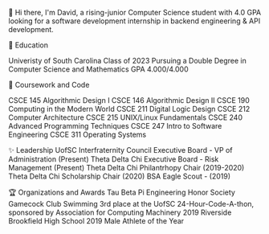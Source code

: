 👋 Hi there, I'm David, a rising-junior Computer Science student with 4.0 GPA looking for a software development internship in backend engineering & API development.

🏫 Education

Univeristy of South Carolina Class of 2023
Pursuing a Double Degree in Computer Science and Mathematics
GPA 4.000/4.000

🍏 Coursework and Code

CSCE 145 Algorithmic Design I
CSCE 146 Algorithmic Design II
CSCE 190 Computing in the Modern World
CSCE 211 Digital Logic Design
CSCE 212 Computer Architecture
CSCE 215 UNIX/Linux Fundamentals
CSCE 240 Advanced Programming Techniques
CSCE 247 Intro to Software Engineering
CSCE 311 Operating Systems

✨ Leadership
UofSC Interfraternity Council Executive Board - VP of Administration (Present)
Theta Delta Chi Executive Board - Risk Management (Present)
Theta Delta Chi Philantrhopy Chair (2019-2020)
Theta Delta Chi Scholarship Chair (2020)
BSA Eagle Scout - (2019)

🏆 Organizations and Awards
Tau Beta Pi Engineering Honor Society
Gamecock Club Swimming
3rd place at the UofSC 24-Hour-Code-A-thon, sponsored by Association for Computing Machinery 2019
Riverside Brookfield High School 2019 Male Athlete of the Year 


<!--
**ddkeen/ddkeen** is a ✨ _special_ ✨ repository because its `README.md` (this file) appears on your GitHub profile.

Here are some ideas to get you started:

- 🔭 I’m currently working on ...
- 🌱 I’m currently learning ...
- 👯 I’m looking to collaborate on ...
- 🤔 I’m looking for help with ...
- 💬 Ask me about ...
- 📫 How to reach me: ...
- 😄 Pronouns: ...
- ⚡ Fun fact: ...
-->
